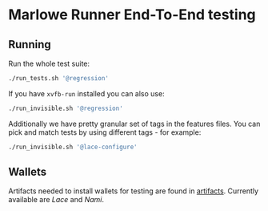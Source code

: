 # Marlowe Runner End-To-End testing

## Running

Run the whole test suite:
```bash
./run_tests.sh '@regression'
```

If you have `xvfb-run` installed you can also use:

```bash
./run_invisible.sh '@regression'
```

Additionally we have pretty granular set of tags in the features files. You can pick and match tests by using different tags - for example:

```bash
./run_invisible.sh '@lace-configure'
```

## Wallets

Artifacts needed to install wallets for testing are found in [artifacts](artifacts).
Currently available are *Lace* and *Nami*.

